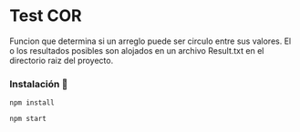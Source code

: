 # Test COR

Funcion que determina si un arreglo puede ser circulo entre sus valores.
El o los resultados posibles son alojados en un archivo Result.txt en el directorio raiz del proyecto.

### Instalación 🔧

```
npm install
```
```
npm start
```

